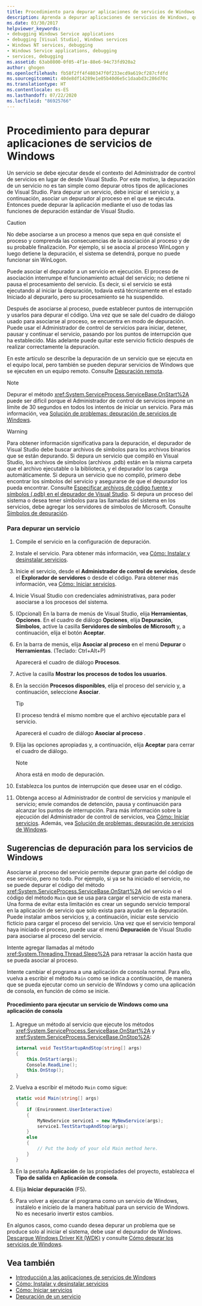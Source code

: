 ```yaml
---
title: Procedimiento para depurar aplicaciones de servicios de Windows
description: Aprenda a depurar aplicaciones de servicios de Windows, que no son tan sencillas de depurar como otros tipos de aplicaciones de Visual Studio.
ms.date: 03/30/2017
helpviewer_keywords:
- debugging Windows Service applications
- debugging [Visual Studio], Windows services
- Windows NT services, debugging
- Windows Service applications, debugging
- services, debugging
ms.assetid: 63ab0800-0f05-4f1e-88e6-94c73fd920a2
author: ghogen
ms.openlocfilehash: fb58f2ff4f480347f0f233ecd9a619cf287cfdfd
ms.sourcegitcommit: 40de8df14289e1e05b40d6e5c1daabd3c286d70c
ms.translationtype: HT
ms.contentlocale: es-ES
ms.lasthandoff: 07/22/2020
ms.locfileid: "86925766"
---
```

# <a name="how-to-debug-windows-service-applications"></a>Procedimiento para depurar aplicaciones de servicios de Windows
Un servicio se debe ejecutar desde el contexto del Administrador de control de servicios en lugar de desde Visual Studio. Por este motivo, la depuración de un servicio no es tan simple como depurar otros tipos de aplicaciones de Visual Studio. Para depurar un servicio, debe iniciar el servicio y, a continuación, asociar un depurador al proceso en el que se ejecuta. Entonces puede depurar la aplicación mediante el uso de todas las funciones de depuración estándar de Visual Studio.  
  
> [!CAUTION]
> No debe asociarse a un proceso a menos que sepa en qué consiste el proceso y comprenda las consecuencias de la asociación al proceso y de su probable finalización. Por ejemplo, si se asocia al proceso WinLogon y luego detiene la depuración, el sistema se detendrá, porque no puede funcionar sin WinLogon.  
  
 Puede asociar el depurador a un servicio en ejecución. El proceso de asociación interrumpe el funcionamiento actual del servicio; no detiene ni pausa el procesamiento del servicio. Es decir, si el servicio se está ejecutando al iniciar la depuración, todavía está técnicamente en el estado Iniciado al depurarlo, pero su procesamiento se ha suspendido.  
  
 Después de asociarse al proceso, puede establecer puntos de interrupción y usarlos para depurar el código. Una vez que se sale del cuadro de diálogo usado para asociarse al proceso, se encuentra en modo de depuración. Puede usar el Administrador de control de servicios para iniciar, detener, pausar y continuar el servicio, pasando por los puntos de interrupción que ha establecido. Más adelante puede quitar este servicio ficticio después de realizar correctamente la depuración.  
  
 En este artículo se describe la depuración de un servicio que se ejecuta en el equipo local, pero también se pueden depurar servicios de Windows que se ejecuten en un equipo remoto. Consulte [Depuración remota](/visualstudio/debugger/debug-installed-app-package).  
  
> [!NOTE]
> Depurar el método <xref:System.ServiceProcess.ServiceBase.OnStart%2A> puede ser difícil porque el Administrador de control de servicios impone un límite de 30 segundos en todos los intentos de iniciar un servicio. Para más información, vea [Solución de problemas: depuración de servicios de Windows](troubleshooting-debugging-windows-services.md).  
  
> [!WARNING]
> Para obtener información significativa para la depuración, el depurador de Visual Studio debe buscar archivos de símbolos para los archivos binarios que se están depurando. Si depura un servicio que compiló en Visual Studio, los archivos de símbolos (archivos .pdb) están en la misma carpeta que el archivo ejecutable o la biblioteca, y el depurador los carga automáticamente. Si depura un servicio que no compiló, primero debe encontrar los símbolos del servicio y asegurarse de que el depurador los pueda encontrar. Consulte [Especificar archivos de código fuente y símbolos (.pdb) en el depurador de Visual Studio](/visualstudio/debugger/specify-symbol-dot-pdb-and-source-files-in-the-visual-studio-debugger). Si depura un proceso del sistema o desea tener símbolos para las llamadas del sistema en los servicios, debe agregar los servidores de símbolos de Microsoft. Consulte [Símbolos de depuración](/windows/desktop/DxTechArts/debugging-with-symbols).  
  
### <a name="to-debug-a-service"></a>Para depurar un servicio  
  
1. Compile el servicio en la configuración de depuración.  
  
2. Instale el servicio. Para obtener más información, vea [Cómo: Instalar y desinstalar servicios](how-to-install-and-uninstall-services.md).  
  
3. Inicie el servicio, desde el **Administrador de control de servicios**, desde el **Explorador de servidores** o desde el código. Para obtener más información, vea [Cómo: Iniciar servicios](how-to-start-services.md).  
  
4. Inicie Visual Studio con credenciales administrativas, para poder asociarse a los procesos del sistema.  
  
5. (Opcional) En la barra de menús de Visual Studio, elija **Herramientas**, **Opciones**. En el cuadro de diálogo **Opciones**, elija **Depuración**, **Símbolos**, active la casilla **Servidores de símbolos de Microsoft** y, a continuación, elija el botón **Aceptar**.  
  
6. En la barra de menús, elija **Asociar al proceso** en el menú **Depurar** o **Herramientas**. (Teclado: Ctrl+Alt+P)  
  
     Aparecerá el cuadro de diálogo **Procesos**.  
  
7. Active la casilla **Mostrar los procesos de todos los usuarios**.  
  
8. En la sección **Procesos disponibles**, elija el proceso del servicio y, a continuación, seleccione **Asociar**.  
  
    > [!TIP]
    > El proceso tendrá el mismo nombre que el archivo ejecutable para el servicio.  
  
     Aparecerá el cuadro de diálogo **Asociar al proceso** .  
  
9. Elija las opciones apropiadas y, a continuación, elija **Aceptar** para cerrar el cuadro de diálogo.  
  
    > [!NOTE]
    > Ahora está en modo de depuración.  
  
10. Establezca los puntos de interrupción que desee usar en el código.  
  
11. Obtenga acceso al Administrador de control de servicios y manipule el servicio; envíe comandos de detención, pausa y continuación para alcanzar los puntos de interrupción. Para más información sobre la ejecución del Administrador de control de servicios, vea [Cómo: Iniciar servicios](how-to-start-services.md). Además, vea [Solución de problemas: depuración de servicios de Windows](troubleshooting-debugging-windows-services.md).  
  
## <a name="debugging-tips-for-windows-services"></a>Sugerencias de depuración para los servicios de Windows  
 Asociarse al proceso del servicio permite depurar gran parte del código de ese servicio, pero no todo. Por ejemplo, si ya se ha iniciado el servicio, no se puede depurar el código del método <xref:System.ServiceProcess.ServiceBase.OnStart%2A> del servicio o el código del método `Main` que se usa para cargar el servicio de esta manera. Una forma de evitar esta limitación es crear un segundo servicio temporal en la aplicación de servicio que solo exista para ayudar en la depuración. Puede instalar ambos servicios y, a continuación, iniciar este servicio ficticio para cargar el proceso del servicio. Una vez que el servicio temporal haya iniciado el proceso, puede usar el menú **Depuración** de Visual Studio para asociarse al proceso del servicio.  
  
 Intente agregar llamadas al método <xref:System.Threading.Thread.Sleep%2A> para retrasar la acción hasta que se pueda asociar al proceso.  
  
 Intente cambiar el programa a una aplicación de consola normal. Para ello, vuelva a escribir el método `Main` como se indica a continuación, de manera que se pueda ejecutar como un servicio de Windows y como una aplicación de consola, en función de cómo se inicie.  
  
#### <a name="how-to-run-a-windows-service-as-a-console-application"></a>Procedimiento para ejecutar un servicio de Windows como una aplicación de consola  
  
1. Agregue un método al servicio que ejecute los métodos <xref:System.ServiceProcess.ServiceBase.OnStart%2A> y <xref:System.ServiceProcess.ServiceBase.OnStop%2A>:  
  
    ```csharp  
    internal void TestStartupAndStop(string[] args)  
    {  
        this.OnStart(args);  
        Console.ReadLine();  
        this.OnStop();  
    }  
    ```  
  
2. Vuelva a escribir el método `Main` como sigue:  
  
    ```csharp  
    static void Main(string[] args)  
    {  
        if (Environment.UserInteractive)  
        {  
            MyNewService service1 = new MyNewService(args);  
            service1.TestStartupAndStop(args);  
        }  
        else  
        {  
            // Put the body of your old Main method here.  
        }  
    }
    ```  
  
3. En la pestaña **Aplicación** de las propiedades del proyecto, establezca el **Tipo de salida** en **Aplicación de consola**.  
  
4. Elija **Iniciar depuración** (F5).  
  
5. Para volver a ejecutar el programa como un servicio de Windows, instálelo e inícielo de la manera habitual para un servicio de Windows. No es necesario invertir estos cambios.  
  
 En algunos casos, como cuando desea depurar un problema que se produce solo al iniciar el sistema, debe usar el depurador de Windows. [Descargue Windows Driver Kit (WDK)](/windows-hardware/drivers/download-the-wdk) y consulte [Cómo depurar los servicios de Windows](https://support.microsoft.com/kb/824344).  
  
## <a name="see-also"></a>Vea también

- [Introducción a las aplicaciones de servicios de Windows](introduction-to-windows-service-applications.md)
- [Cómo: Instalar y desinstalar servicios](how-to-install-and-uninstall-services.md)
- [Cómo: Iniciar servicios](how-to-start-services.md)
- [Depuración de un servicio](/windows/desktop/Services/debugging-a-service)
